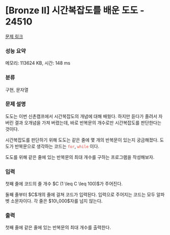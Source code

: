 # [Bronze II] 시간복잡도를 배운 도도 - 24510 

[문제 링크](https://www.acmicpc.net/problem/24510) 

### 성능 요약

메모리: 113624 KB, 시간: 148 ms

### 분류

구현, 문자열

### 문제 설명

<p>도도는 이번 신촌캠프에서 시간복잡도의 개념에 대해 배웠다. 하지만 듣다가 졸려서 자버린 결과 오개념을 가져 버렸는데, 바로 반복문의 개수로만 시간복잡도를 판단한다는 것이다. </p>

<p>시간복잡도를 판단하기 위해 도도는 같은 줄에 몇 개의 반복문이 있는지 궁금해졌다. 도도가 반복문으로 생각하는 코드는 <span style="color:#e74c3c;"><code>for</code></span>, <span style="color:#e74c3c;"><code>while</code></span> 이다. </p>

<p>도도를 위해 같은 줄에 있는 반복문의 최대 개수를 구하는 프로그램을 작성해보자.</p>

### 입력 

 <p>첫째 줄에 코드의 줄 개수 $C (1 \leq C \leq 100)$가 주어진다.</p>

<p>둘째 줄부터 $C$개의 줄에 걸쳐 코드가 입력된다. 입력으로 주어지는 코드는 모두 알파벳 소문자이다. 각 줄은 $10\,000$자를 넘지 않는다.</p>

### 출력 

 <p>첫째 줄에 같은 줄에 있는 반복문의 최대 개수를 출력한다.</p>

